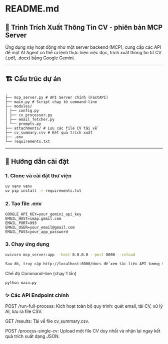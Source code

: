 # README.md

## 🧠 Trình Trích Xuất Thông Tin CV - phiên bản MCP Server

Ứng dụng này hoạt động như một server backend (MCP), cung cấp các API để một AI Agent có thể ra lệnh thực hiện việc đọc, trích xuất thông tin từ CV (.pdf, .docx) bằng Google Gemini.

---

## 🏗️ Cấu trúc dự án
```
.
├── mcp_server.py # API Server chính (FastAPI)
├── main.py # Script chạy từ command-line
├── modules/
│ ├── config.py
│ ├── cv_processor.py
│ ├── email_fetcher.py
│ └── prompts.py
├── attachments/ # Lưu các file CV tải về
├── cv_summary.csv # Kết quả trích xuất
├── .env
└── requirements.txt
```

---

## 🚀 Hướng dẫn cài đặt

### 1. Clone và cài đặt thư viện
```bash
uv venv venv
uv pip install -r requirements.txt
```

### 2. Tạo file .env
```
GOOGLE_API_KEY=your_gemini_api_key
EMAIL_HOST=imap.gmail.com
EMAIL_PORT=993
EMAIL_USER=your_email@gmail.com
EMAIL_PASS=your_app_password
```

### 3. Chạy ứng dụng
``` bash Chế độ API Server (dành cho AI Agent)
uvicorn mcp_server:app --host 0.0.0.0 --port 8000 --reload

Sau đó, truy cập http://localhost:8000/docs để xem tài liệu API tương tác.
```
Chế độ Command-line (chạy 1 lần)

```python main.py```

### ✨ Các API Endpoint chính
POST /run-full-process: Kích hoạt toàn bộ quy trình: quét email, tải CV, xử lý AI, lưu ra file CSV.

GET /results: Tải về file cv_summary.csv.

POST /process-single-cv: Upload một file CV duy nhất và nhận lại ngay kết quả trích xuất dạng JSON.